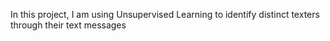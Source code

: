 In this project, I am using Unsupervised Learning to identify distinct texters through their text messages
